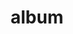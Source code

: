 ---
layout: album
resource: facebook
title: "album"
description: "masonry"
active: gallery
header-img: "img/gallery-bg.jpg"
album-title: "my 9th album"
images:
  - image_path: lemylan/Váy ngắn (7)/2380822978743927_361934370_2380823118743913_8960770796093626901_n.jpg
  - image_path: lemylan/Váy ngắn (7)/2400038563489035_370483179_2400039893488902_2024920126077863420_n.jpg
  - image_path: lemylan/Váy ngắn (7)/2408328179326740_375830834_2408328399326718_4305300132072849098_n.jpg
  - image_path: lemylan/Váy ngắn (7)/2408328205993404_374663455_2408328412660050_6843630942892829298_n.jpg
  - image_path: lemylan/Váy ngắn (7)/2408328245993400_375451950_2408328442660047_363535351222184256_n.jpg
  - image_path: lemylan/Váy ngắn (7)/2433676536791904_393410575_2433676703458554_5099956403319785838_n.jpg
  - image_path: lemylan/Váy ngắn (7)/2458717737621117_406055698_2458717884287769_4489845427334993619_n.jpg
  - image_path: lemylan/Váy ngắn (7)/2470553243104233_410289098_2470553239770900_926718581991439209_n.jpg
  - image_path: lemylan/Váy ngắn (7)/2497165403776350_422802361_2497165400443017_6659161667229468737_n.jpg
  - image_path: lemylan/Váy ngắn (7)/2497165440443013_422859137_2497165437109680_5231868668406141324_n.jpg
  - image_path: lemylan/Váy ngắn (7)/2500014260158131_423693687_2500015153491375_3911526099680909012_n.jpg
  - image_path: lemylan/Váy ngắn (7)/2500014343491456_423514820_2500015173491373_8958369138009580710_n.jpg
  - image_path: lemylan/Váy ngắn (7)/2502096383283252_423716575_2502096629949894_1046583713927045184_n.jpg
  - image_path: lemylan/Váy ngắn (7)/2516519995174224_428658946_2516520438507513_4699347770924039549_n.jpg
  - image_path: lemylan/Váy ngắn (7)/2516527051840185_428665666_2516527501840140_8332935759598252259_n.jpg
  - image_path: lemylan/Váy ngắn (7)/2516527075173516_428659542_2516527511840139_3751802045073021156_n.jpg
  - image_path: lemylan/Váy ngắn (7)/2521726167986940_430970411_2521726654653558_1504255983409338989_n.jpg
  - image_path: lemylan/Váy ngắn (7)/2521726177986939_431018609_2521726671320223_5184955289606285932_n.jpg
  - image_path: lemylan/Váy ngắn (7)/2521726217986935_429498427_2521726684653555_2806408933178787537_n.jpg
  - image_path: lemylan/Váy ngắn (7)/2521726241320266_430970443_2521726707986886_1544045455330395728_n.jpg
  - image_path: lemylan/Váy ngắn (7)/2522598791233011_429586916_2522599064566317_1048514830999171809_n.jpg
  - image_path: lemylan/Váy ngắn (7)/2522598814566342_431030430_2522599081232982_3894061526956966852_n.jpg
  - image_path: lemylan/Váy ngắn (7)/2522598844566339_429490054_2522599107899646_511505964698005011_n.jpg
  - image_path: lemylan/Váy ngắn (7)/2527744980718392_431635175_2527745437385013_6813423515937133645_n.jpg
  - image_path: lemylan/Váy ngắn (7)/2527745007385056_431770947_2527745444051679_6208865211731404178_n.jpg
  - image_path: lemylan/Váy ngắn (7)/2527745030718387_431342054_2527745474051676_5247965679945322580_n.jpg
  - image_path: lemylan/Váy ngắn (7)/2538275519665338_434362910_2538275869665303_6363882210285048394_n.jpg
  - image_path: lemylan/Váy ngắn (7)/2538275549665335_434346506_2538275892998634_7595623614494977712_n.jpg
  - image_path: lemylan/Váy ngắn (7)/2538275586331998_434410077_2538275919665298_16777089874394651_n.jpg
  - image_path: lemylan/Váy ngắn (7)/2539703982855825_434593979_2539704179522472_6214400588809662145_n.jpg
  - image_path: lemylan/Váy ngắn (7)/2539704006189156_434641889_2539704002855823_1953789894518943526_n.jpg
  - image_path: lemylan/Váy ngắn (7)/2539704039522486_434570050_2539704189522471_1308789287251991148_n.jpg
  - image_path: lemylan/Váy ngắn (7)/2541118422714381_434572720_2541118676047689_8076123236578765442_n.jpg
  - image_path: lemylan/Váy ngắn (7)/2541118429381047_434631108_2541118689381021_8533587667979812478_n.jpg
  - image_path: lemylan/Váy ngắn (7)/2553468128146077_437772877_2553468324812724_4599851613029399533_n.jpg
  - image_path: lemylan/Váy ngắn (7)/2553468134812743_438868164_2553468304812726_6117852685165691962_n.jpg
  - image_path: lemylan/Váy ngắn (7)/2580457922113764_443944039_2580458192113737_283750902282446624_n.jpg
  - image_path: lemylan/Váy ngắn (7)/2580457992113757_445724649_2580458285447061_9219940648266308435_n.jpg
  - image_path: lemylan/Váy ngắn (7)/2589086207917602_447600080_2589086417917581_4463303342054482580_n.jpg
  - image_path: lemylan/Váy ngắn (7)/2589086234584266_447527355_2589086437917579_5429688722659001697_n.jpg
  - image_path: lemylan/Váy ngắn (7)/2589086254584264_447543534_2589086467917576_6322115506400593984_n.jpg
  - image_path: lemylan/Váy ngắn (7)/2589086281250928_447547643_2589086484584241_4073150751520263516_n.jpg
  - image_path: lemylan/Váy ngắn (7)/2604805853012304_449147248_2604806296345593_2275389010021715597_n.jpg
  - image_path: lemylan/Váy ngắn (7)/2604805876345635_449133578_2604806346345588_2862482007656285767_n.jpg
  - image_path: lemylan/Váy ngắn (7)/2604805913012298_449182584_2604806389678917_1241072556817516047_n.jpg
  - image_path: lemylan/Váy ngắn (7)/2604805943012295_449156011_2604806403012249_7092894631841040973_n.jpg
  - image_path: lemylan/Váy ngắn (7)/2606050469554509_449314582_2606050696221153_5228541159436475669_n.jpg
  - image_path: lemylan/Váy ngắn (7)/2606050502887839_449334949_2606050676221155_2174211034650821716_n.jpg
  - image_path: lemylan/Váy ngắn (7)/2609779082514981_449655729_2609779085848314_8363423650581821516_n.jpg
  - image_path: lemylan/Váy ngắn (7)/2611578255668397_449843927_2611578549001701_5099783160404848557_n.jpg
  - image_path: lemylan/Váy ngắn (7)/2611578279001728_449818032_2611578589001697_4810343490692852956_n.jpg
  - image_path: lemylan/Váy ngắn (7)/2611608402332049_449842852_2611608735665349_7878929869983920872_n.jpg
  - image_path: lemylan/Váy ngắn (7)/2611608455665377_449852957_2611608798998676_3833241736718993155_n.jpg
  - image_path: lemylan/Váy ngắn (7)/2617732685052954_450836838_2617733181719571_8539144504163725338_n.jpg
  - image_path: lemylan/Váy ngắn (7)/2617732705052952_450863110_2617733215052901_8138297718318073799_n.jpg
  - image_path: lemylan/Váy ngắn (7)/2617732735052949_450757476_2617733241719565_993571418483835078_n.jpg
  - image_path: lemylan/Váy ngắn (7)/2619139911578898_451078681_2619140191578870_7796980066497851013_n.jpg
  - image_path: lemylan/Váy ngắn (7)/2625853170907572_452501028_2625854800907409_6434035203347827313_n.jpg
  - image_path: lemylan/Váy ngắn (7)/2625853177574238_452634695_2625854810907408_5360635473382337887_n.jpg
  - image_path: lemylan/Váy ngắn (7)/2625853207574235_452522120_2625854837574072_2842689413416200528_n.jpg
  - image_path: lemylan/Váy ngắn (7)/2631124797047076_453320657_2631125140380375_3248532440677161265_n.jpg
  - image_path: lemylan/Váy ngắn (7)/2631309860361903_453412257_2631310167028539_1068404361402658521_n.jpg
  - image_path: lemylan/Váy ngắn (7)/2639489879543901_454639138_2639490676210488_5966743893597348391_n.jpg
  - image_path: lemylan/Váy ngắn (7)/2639489896210566_454678021_2639490686210487_4032374370304595402_n.jpg
  - image_path: lemylan/Váy ngắn (7)/2639489929543896_454699549_2639490726210483_218304387099400303_n.jpg
  - image_path: lemylan/Váy ngắn (7)/2664039530422269_458680979_2664039863755569_2967383809109947190_n.jpg
  - image_path: lemylan/Váy ngắn (7)/2664039567088932_458640993_2664039917088897_1035965986795508404_n.jpg
  - image_path: lemylan/Váy ngắn (7)/2689674991192056_461838035_2689676881191867_9019488554530162463_n.jpg
  - image_path: lemylan/Váy ngắn (7)/2689675004525388_461816855_2689676887858533_1338127129966489121_n.jpg
  - image_path: lemylan/Váy ngắn (7)/2689675041192051_461839240_2689676904525198_7606729453127917243_n.jpg
---